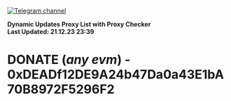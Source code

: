 [![Telegram channel](https://img.shields.io/endpoint?url=https://runkit.io/damiankrawczyk/telegram-badge/branches/master?url=https://t.me/n4z4v0d)](https://t.me/n4z4v0d) 

**Dynamic Updates Proxy List with Proxy Checker**  
**Last Updated: 21.12.23 23:39**

# DONATE (_any evm_) - 0xDEADf12DE9A24b47Da0a43E1bA70B8972F5296F2
